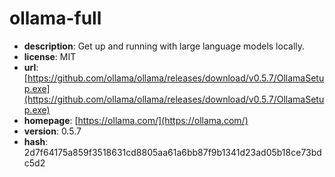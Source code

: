# ollama-full

- **description**: Get up and running with large language models locally.
- **license**: MIT
- **url**: [https://github.com/ollama/ollama/releases/download/v0.5.7/OllamaSetup.exe](https://github.com/ollama/ollama/releases/download/v0.5.7/OllamaSetup.exe)
- **homepage**: [https://ollama.com/](https://ollama.com/)
- **version**: 0.5.7
- **hash**: 2d7f64175a859f3518631cd8805aa61a6bb87f9b1341d23ad05b18ce73bdc5d2

